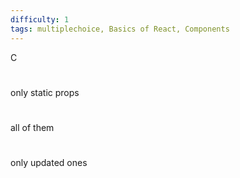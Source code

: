 ```yaml
---
difficulty: 1
tags: multiplechoice, Basics of React, Components
---
```


C

#

only static props

#

all of them

#

only updated ones

